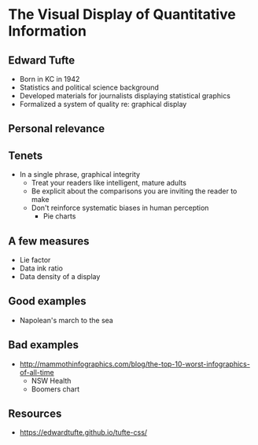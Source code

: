# The Visual Display of Quantitative Information

## Edward Tufte

- Born in KC in 1942
- Statistics and political science background
- Developed materials for journalists displaying statistical graphics
- Formalized a system of quality re: graphical display

## Personal relevance

## Tenets

- In a single phrase, graphical integrity
  - Treat your readers like intelligent, mature adults
  - Be explicit about the comparisons you are inviting the reader to make
  - Don't reinforce systematic biases in human perception
    - Pie charts

## A few measures

- Lie factor
- Data ink ratio
- Data density of a display

## Good examples

- Napolean's march to the sea

## Bad examples

- http://mammothinfographics.com/blog/the-top-10-worst-infographics-of-all-time
  - NSW Health
  - Boomers chart

## Resources

- https://edwardtufte.github.io/tufte-css/
